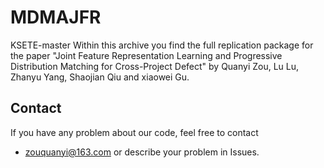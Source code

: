 # MDMAJFR
 KSETE-master
Within this archive you find the full replication package for the paper "Joint Feature Representation Learning and Progressive Distribution Matching for Cross-Project Defect" by Quanyi Zou, Lu Lu, Zhanyu Yang, Shaojian Qiu and xiaowei Gu.


##  Contact
If you have any problem about our code, feel free to contact
- zouquanyi@163.com
or describe your problem in Issues.
